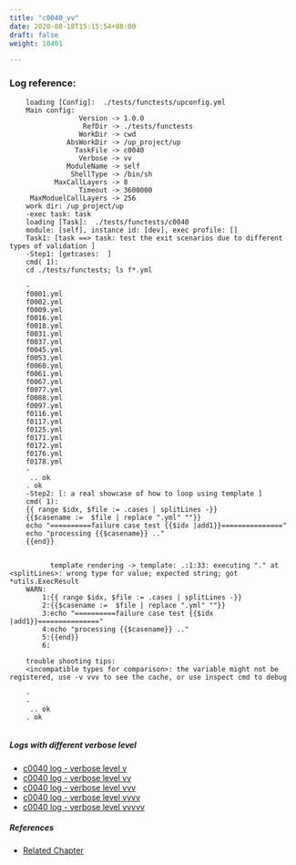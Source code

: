 ```yaml
---
title: "c0040_vv"
date: 2020-08-18T15:15:54+88:00
draft: false
weight: 10401

---
```


### Log reference: <no value>

```
    loading [Config]:  ./tests/functests/upconfig.yml
    Main config:
                 Version -> 1.0.0
                  RefDir -> ./tests/functests
                 WorkDir -> cwd
              AbsWorkDir -> /up_project/up
                TaskFile -> c0040
                 Verbose -> vv
              ModuleName -> self
               ShellType -> /bin/sh
           MaxCallLayers -> 8
                 Timeout -> 3600000
     MaxModuelCallLayers -> 256
    work dir: /up_project/up
    -exec task: task
    loading [Task]:  ./tests/functests/c0040
    module: [self], instance id: [dev], exec profile: []
    Task1: [task ==> task: test the exit scenarios due to different types of validation ]
    -Step1: [getcases:  ]
    cmd( 1):
    cd ./tests/functests; ls f*.yml
    
    -
    f0001.yml
    f0002.yml
    f0009.yml
    f0016.yml
    f0018.yml
    f0031.yml
    f0037.yml
    f0045.yml
    f0053.yml
    f0060.yml
    f0061.yml
    f0067.yml
    f0077.yml
    f0088.yml
    f0097.yml
    f0116.yml
    f0117.yml
    f0125.yml
    f0171.yml
    f0172.yml
    f0176.yml
    f0178.yml
    -
     .. ok
    . ok
    -Step2: [: a real showcase of how to loop using template ]
    cmd( 1):
    {{ range $idx, $file := .cases | splitLines -}}
    {{$casename :=  $file | replace ".yml" ""}}
    echo "==========failure case test {{$idx |add1}}==============="
    echo "processing {{$casename}} .."
    {{end}}
    
    
          template rendering -> template: .:1:33: executing "." at <splitLines>: wrong type for value; expected string; got *utils.ExecResult
    WARN:
        1:{{ range $idx, $file := .cases | splitLines -}}
        2:{{$casename :=  $file | replace ".yml" ""}}
        3:echo "==========failure case test {{$idx |add1}}==============="
        4:echo "processing {{$casename}} .."
        5:{{end}}
        6:
    
    trouble shooting tips:
    <incompatible types for comparison>: the variable might not be registered, use -v vvv to see the cache, or use inspect cmd to debug
    
    -
    -
     .. ok
    . ok
    
```

##### Logs with different verbose level
* [c0040 log - verbose level v](../../logs/c0040_v)
* [c0040 log - verbose level vv](../../logs/c0040_vv)
* [c0040 log - verbose level vvv](../../logs/c0040_vvv)
* [c0040 log - verbose level vvvv](../../logs/c0040_vvvv)
* [c0040 log - verbose level vvvvv](../../logs/c0040_vvvvv)

##### References
* [Related Chapter](../../template/c0040)
